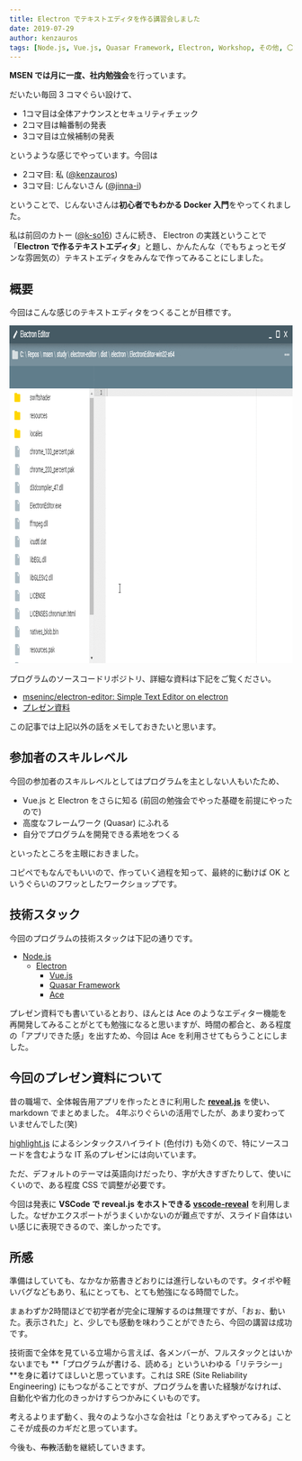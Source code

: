 ```yaml
---
title: Electron でテキストエディタを作る講習会しました
date: 2019-07-29
author: kenzauros
tags: [Node.js, Vue.js, Quasar Framework, Electron, Workshop, その他, 〇〇奮闘記]
---
```


**MSEN では月に一度、社内勉強会**を行っています。

だいたい毎回 3 コマぐらい設けて、

- 1コマ目は全体アナウンスとセキュリティチェック
- 2コマ目は輪番制の発表
- 3コマ目は立候補制の発表

というような感じでやっています。今回は

- 2コマ目: 私 ([@kenzauros](https://github.com/kenzauros))
- 3コマ目: じんないさん ([@jinna-i](https://github.com/jinna-i))

ということで、じんないさんは**初心者でもわかる Docker 入門**をやってくれました。

私は前回のカトー ([@k-so16](https://github.com/k-so16)) さんに続き、 Electron の実践ということで「**Electron で作るテキストエディタ**」と題し、かんたんな（でもちょっとモダンな雰囲気の）テキストエディタをみんなで作ってみることにしました。

## 概要

今回はこんな感じのテキストエディタをつくることが目標です。

<a href="images/electron-editor-1.gif"><img src="images/electron-editor-1.gif" alt="Electron でつくるテキストエディタ" width="1000" height="600" class="aligncenter size-full wp-image-10396" /></a>


プログラムのソースコードリポジトリ、詳細な資料は下記をご覧ください。

- [mseninc/electron-editor: Simple Text Editor on electron](https://github.com/mseninc/electron-editor)
- [プレゼン資料](https://github.com/mseninc/electron-editor/blob/master/docs/presentation.md)

この記事では上記以外の話をメモしておきたいと思います。

## 参加者のスキルレベル

今回の参加者のスキルレベルとしてはプログラムを主としない人もいたため、

- Vue.js と Electron をさらに知る (前回の勉強会でやった基礎を前提にやったので)
- 高度なフレームワーク (Quasar) にふれる
- 自分でプログラムを開発できる素地をつくる

といったところを主眼におきました。

コピペでもなんでもいいので、作っていく過程を知って、最終的に動けば OK というぐらいのフワッとしたワークショップです。

## 技術スタック

今回のプログラムの技術スタックは下記の通りです。

- [Node.js](https://nodejs.org/ja/)
    - [Electron](https://electronjs.org/)
        - [Vue.js](https://jp.vuejs.org/)
        - [Quasar Framework](https://quasar.dev/)
        - [Ace](https://ace.c9.io/)

プレゼン資料でも書いているとおり、ほんとは Ace のようなエディター機能を再開発してみることがとても勉強になると思いますが、時間の都合と、ある程度の「アプリできた感」を出すため、今回は Ace を利用させてもらうことにしました。

## 今回のプレゼン資料について

昔の職場で、全体報告用アプリを作ったときに利用した **[reveal.js](https://revealjs.com/#/)** を使い、 markdown でまとめました。 4年ぶりぐらいの活用でしたが、あまり変わっていませんでした(笑)

[highlight.js](https://highlightjs.org/) によるシンタックスハイライト (色付け) も効くので、特にソースコードを含むような IT 系のプレゼンには向いています。

ただ、デフォルトのテーマは英語向けだったり、字が大きすぎたりして、使いにくいので、ある程度 CSS で調整が必要です。

今回は発表に **VSCode で reveal.js をホストできる [vscode-reveal](https://marketplace.visualstudio.com/items?itemName=evilz.vscode-reveal)** を利用しました。なぜかエクスポートがうまくいかないのが難点ですが、スライド自体はいい感じに表現できるので、楽しかったです。

## 所感

準備はしていても、なかなか筋書きどおりには進行しないものです。タイポや軽いバグなどもあり、私にとっても、とても勉強になる時間でした。

まぁわずか2時間ほどで初学者が完全に理解するのは無理ですが、「おぉ、動いた。表示された」と、少しでも感動を味わうことができたら、今回の講習は成功です。

技術面で全体を見ている立場から言えば、各メンバーが、フルスタックとはいかないまでも **「プログラムが書ける、読める」といういわゆる「リテラシー」**を身に着けてほしいと思っています。これは SRE (Site Reliability Engineering) にもつながることですが、プログラムを書いた経験がなければ、自動化や省力化のきっかけすらつかみにくいものです。

考えるよりまず動く、我々のような小さな会社は「とりあえずやってみる」ことこそが成長のカギだと思っています。

今後も、<del>布教</del>活動を継続していきます。
